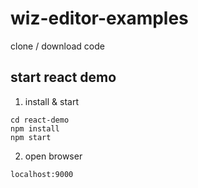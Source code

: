 # wiz-editor-examples

clone / download code

## start react demo

1. install & start

```
cd react-demo
npm install
npm start
```

2. open browser

```
localhost:9000
```
